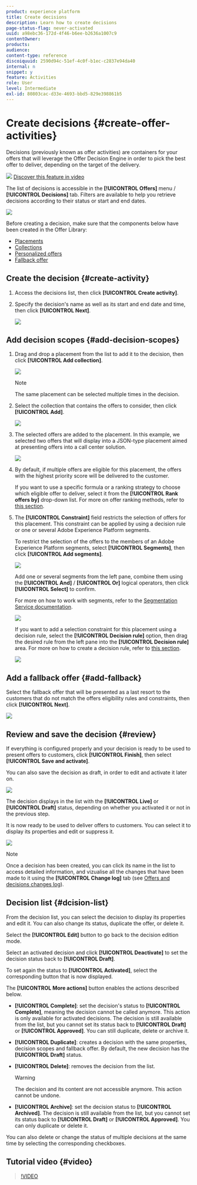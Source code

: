 ```yaml
---
product: experience platform
title: Create decisions
description: Learn how to create decisions
page-status-flag: never-activated
uuid: a98ebc36-172d-4f46-b6ee-b2636a1007c9
contentOwner:
products:
audience:
content-type: reference
discoiquuid: 2590d94c-51ef-4c0f-b1ec-c2837e94da40
internal: n
snippet: y
feature: Activities
role: User
level: Intermediate
exl-id: 80803cac-d33e-4693-bbd5-829e398861b5
---
```

# Create decisions {#create-offer-activities}

Decisions (previously known as offer activities) are containers for your offers that will leverage the Offer Decision Engine in order to pick the best offer to deliver, depending on the target of the delivery.

![](../assets/do-not-localize/how-to-video.png) [Discover this feature in video](#video)

The list of decisions is accessible in the **[!UICONTROL Offers]** menu / **[!UICONTROL Decisions]** tab. Filters are available to help you retrieve decisions according to their status or start and end dates.

![](../assets/activities-list.png)

Before creating a decision, make sure that the components below have been created in the Offer Library:

* [Placements](../offer-library/creating-placements.md)
* [Collections](../offer-library/creating-collections.md)
* [Personalized offers](../offer-library/creating-personalized-offers.md)
* [Fallback offer](../offer-library/creating-fallback-offers.md)

## Create the decision {#create-activity}

1. Access the decisions list, then click **[!UICONTROL Create activity]**.

1. Specify the decision's name as well as its start and end date and time, then click **[!UICONTROL Next]**.

    ![](../assets/activities-name.png)

## Add decision scopes {#add-decision-scopes}

1. Drag and drop a placement from the list to add it to the decision, then click **[!UICONTROL Add collection]**.

    ![](../assets/activities-placement.png)

    >[!NOTE]
    >
    >The same placement can be selected multiple times in the decision.


1. Select the collection that contains the offers to consider, then click **[!UICONTROL Add]**.

    ![](../assets/activities-collection.png)

1. The selected offers are added to the placement. In this example, we selected two offers that will display into a JSON-type placement aimed at presenting offers into a call center solution.

    ![](../assets/offers-added.png)

1. By default, if multiple offers are eligible for this placement, the offers with the highest priority score will be delivered to the customer.

    If you want to use a specific formula or a ranking strategy to choose which eligible offer to deliver, select it from the **[!UICONTROL Rank offers by]** drop-down list. For more on offer ranking methods, refer to [this section](../offer-activities/configure-offer-selection.md).

1. The **[!UICONTROL Constraint]** field restricts the selection of offers for this placement. This constraint can be applied by using a decision rule or one or several Adobe Experience Platform segments.

    To restrict the selection of the offers to the members of an Adobe Experience Platform segments, select **[!UICONTROL Segments]**, then click **[!UICONTROL Add segments]**.

    ![](../assets/activity_constraint_segment.png)
    
    Add one or several segments from the left pane, combine them using the **[!UICONTROL And]** / **[!UICONTROL Or]** logical operators, then click **[!UICONTROL Select]** to confirm.

    For more on how to work with segments, refer to the [Segmentation Service documentation](https://experienceleague.adobe.com/docs/experience-platform/segmentation/home.html).

    ![](../assets/activity_constraint_segment2.png)

    If you want to add a selection constraint for this placement using a decision rule, select the **[!UICONTROL Decision rule]** option, then drag the desired rule from the left pane into the **[!UICONTROL Decision rule]** area. For more on how to create a decision rule, refer to [this section](../offer-library/creating-decision-rules.md). 

    ![](../assets/activity_constraint_rule.png)

## Add a fallback offer {#add-fallback}

Select the fallback offer that will be presented as a last resort to the customers that do not match the offers eligibility rules and constraints, then click **[!UICONTROL Next]**.

![](../assets/add-fallback-offer.png)

## Review and save the decision {#review}

If everything is configured properly and your decision is ready to be used to  present offers to customers, click **[!UICONTROL Finish]**, then select **[!UICONTROL Save and activate]**.

You can also save the decision as draft, in order to edit and activate it later on.

![](../assets/save-activities.png)

The decision displays in the list with the **[!UICONTROL Live]** or **[!UICONTROL Draft]** status, depending on whether you activated it or not in the previous step. 

It is now ready to be used to deliver offers to customers. You can select it to display its properties and edit or suppress it.

![](../assets/activities-created.png)

>[!NOTE]
>
>Once a decision has been created, you can click its name in the list to access detailed information, and vizualise all the changes that have been made to it using the **[!UICONTROL Change log]** tab (see [Offers and decisions changes log](../get-started/user-interface.md#changes-log)).

## Decision list {#dcision-list}

From the decision list, you can select the decision to display its properties and edit it. You can also change its status, duplicate the offer, or delete it.

Select the **[!UICONTROL Edit]** button to go back to the decision edition mode.

Select an activated decision and click **[!UICONTROL Deactivate]** to set the decision status back to **[!UICONTROL Draft]**.

To set again the status to **[!UICONTROL Activated]**, select the corresponding button that is now displayed.

The **[!UICONTROL More actions]** button enables the actions described below.

* **[!UICONTROL Complete]**: set the decision's status to **[!UICONTROL Complete]**, meaning the decision cannot be called anymore. This action is only available for activated decisions. The decision is still available from the list, but you cannot set its status back to **[!UICONTROL Draft]** or **[!UICONTROL Approved]**. You can still duplicate, delete or archive it. <!--to check-->
* **[!UICONTROL Duplicate]**: creates a decision with the same properties, decision scopes and fallback offer. By default, the new decision has the **[!UICONTROL Draft]** status. <!--or the same status? to check-->
* **[!UICONTROL Delete]**: removes the decision from the list.

    >[!WARNING]
    >
    >The decision and its content are not accessible anymore. This action cannot be undone. <!--to check-->

* **[!UICONTROL Archive]**: set the decision status to **[!UICONTROL Archived]**. The decision is still available from the list, but you cannot set its status back to **[!UICONTROL Draft]** or **[!UICONTROL Approved]**. You can only duplicate or delete it.

You can also delete or change the status of multiple decisions at the same time by selecting the corresponding checkboxes.

## Tutorial video {#video}

>[!VIDEO](https://video.tv.adobe.com/v/329606?quality=12)
